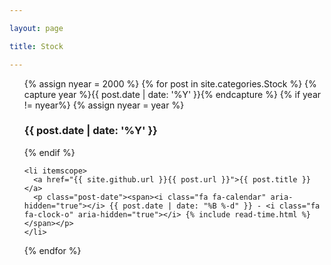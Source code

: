 ```yaml
---

layout: page

title: Stock

---
```


<ul class="posts">
  {% assign nyear = 2000 %}
  {% for post in site.categories.Stock %}
    {% capture year %}{{ post.date | date: '%Y' }}{% endcapture %}
    {% if year != nyear%}
      {% assign nyear = year %}
      <h3>{{ post.date | date: '%Y' }}</h3>
    {% endif %}

    <li itemscope>
      <a href="{{ site.github.url }}{{ post.url }}">{{ post.title }}</a>
      <p class="post-date"><span><i class="fa fa-calendar" aria-hidden="true"></i> {{ post.date | date: "%B %-d" }} - <i class="fa fa-clock-o" aria-hidden="true"></i> {% include read-time.html %}</span></p>
    </li>
  {% endfor %}
</ul>
